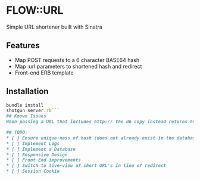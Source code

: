# FLOW::URL
Simple URL shortener built with Sinatra

## Features
* Map POST requests to a 6 character BASE64 hash
* Map :url parameters to shortened hash and redirect
* Front-end ERB template

## Installation

```ruby
bundle install
shotgun server.rb```
## Known Issues
When passing a URL that includes http:// the db copy instead returns http// (breaking it)

## TODO:
* [ ] Ensure unique-ness of hash (does not already exist in the database)
* [ ] Implement Logs
* [ ] Implement a Database
* [ ] Responsive Design
* [ ] Front-End improvements
* [ ] Switch to live-view of short URL's in lieu of redirect
* [ ] Session Cookie
